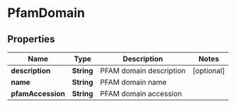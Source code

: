 
# PfamDomain

## Properties
Name | Type | Description | Notes
------------ | ------------- | ------------- | -------------
**description** | **String** | PFAM domain description |  [optional]
**name** | **String** | PFAM domain name | 
**pfamAccession** | **String** | PFAM domain accession | 



